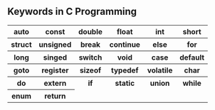 <h2>Keywords in C Programming</h2>
<table>
  <tr>
    <th>auto</th>
    <th>const</th>
    <th>double</th>
    <th>float</th>
    <th>int</th>
    <th>short</th>
  </tr>
  <tr>
    <th>struct</th>
    <th>unsigned</th>
    <th>break</th>
    <th>continue</th>
    <th>else</th>
    <th>for</th>
  </tr>
  <tr>
    <th>long</th>
    <th>singed</th>
    <th>switch</th>
    <th>void</th>
    <th>case</th>
    <th>default</th>
  </tr>
  <tr>
    <th>goto</th>
    <th>register</th>
    <th>sizeof</th>
    <th>typedef</th>
    <th>volatile</th>
    <th>char</th>
  </tr>
  <tr>
    <th>do</th>
    <th>extern</th>
    <th>if</th>
    <th>static</th>
    <th>union</th>
    <th>while</th>
  </tr>
  <tr>
    <th>enum</th>
    <th>return</th>
  </tr>
</table>
